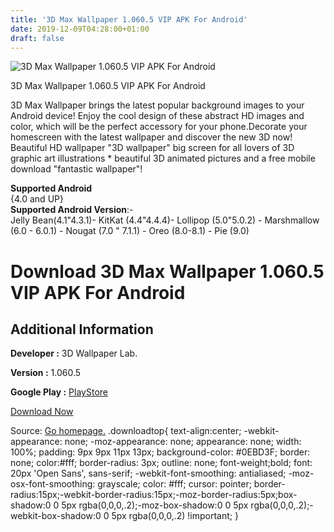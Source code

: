 ```yaml
---
title: '3D Max Wallpaper 1.060.5 VIP APK For Android'
date: 2019-12-09T04:28:00+01:00
draft: false
---
```


![3D Max Wallpaper 1.060.5 VIP APK For Android](https://i2.wp.com/apkhome.net/wp-content/uploads/2019/12/3D-Max-Wallpaper-1.060.5-VIP.png "3D Max Wallpaper 1.060.5 VIP APK For Android")

  

3D Max Wallpaper 1.060.5 VIP APK For Android

3D Max Wallpaper brings the latest popular background images to your Android device! Enjoy the cool design of these abstract HD images and color, which will be the perfect accessory for your phone.Decorate your homescreen with the latest wallpaper and discover the new 3D now! Beautiful HD wallpaper "3D wallpaper" big screen for all lovers of 3D graphic art illustrations \* beautiful 3D animated pictures and a free mobile download "fantastic wallpaper"!

**Supported Android**  
{4.0 and UP}  
**Supported Android Version**:-  
Jelly Bean(4.1"4.3.1)- KitKat (4.4"4.4.4)- Lollipop (5.0"5.0.2) - Marshmallow (6.0 - 6.0.1) - Nougat (7.0 " 7.1.1) - Oreo (8.0-8.1) - Pie (9.0)

Download 3D Max Wallpaper 1.060.5 VIP APK For Android
=====================================================

Additional Information
----------------------

**Developer :** 3D Wallpaper Lab.

**Version :** 1.060.5

**Google Play :** [PlayStore](https://play.google.com/store/apps/details?id=com.okapp.ddmax.wallpaper&hl=en)

  

[Download Now](https://store4app.co/post/3d-max-wallpaper-1-060-5-vip-apk-for-android_1575792450)

  
Source: [Go homepage.](https://store4app.co/post/3d-max-wallpaper-1-060-5-vip-apk-for-android_1575792450) .downloadtop{ text-align:center; -webkit-appearance: none; -moz-appearance: none; appearance: none; width: 100%; padding: 9px 9px 11px 13px; background-color: #0EBD3F; border: none; color:#fff; border-radius: 3px; outline: none; font-weight;bold; font: 20px 'Open Sans', sans-serif; -webkit-font-smoothing: antialiased; -moz-osx-font-smoothing: grayscale; color: #fff; cursor: pointer; border-radius:15px;-webkit-border-radius:15px;-moz-border-radius:5px;box-shadow:0 0 5px rgba(0,0,0,.2);-moz-box-shadow:0 0 5px rgba(0,0,0,.2);-webkit-box-shadow:0 0 5px rgba(0,0,0,.2) !important; }